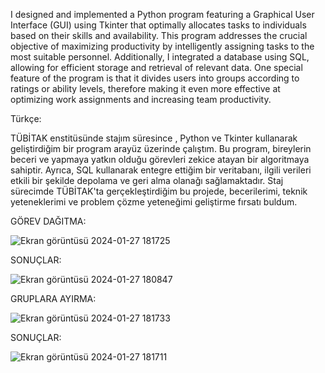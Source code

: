  I designed and implemented a Python program featuring a Graphical User Interface (GUI) using Tkinter that optimally allocates tasks to individuals based on their skills and availability. This program addresses the crucial objective of maximizing productivity by intelligently assigning tasks to the most suitable personnel. Additionally, I integrated a database using SQL, allowing for efficient storage and retrieval of relevant data. One special feature of the program is that it divides users into groups according to ratings or ability levels, therefore making it even more effective at optimizing work assignments and increasing team productivity.

Türkçe:

TÜBİTAK enstitüsünde stajım süresince , Python ve Tkinter kullanarak geliştirdiğim bir program arayüz üzerinde çalıştım. Bu program, bireylerin beceri ve yapmaya yatkın olduğu görevleri zekice atayan bir algoritmaya sahiptir. Ayrıca, SQL kullanarak entegre ettiğim bir veritabanı, ilgili verileri etkili bir şekilde depolama ve geri alma olanağı sağlamaktadır. Staj sürecimde TÜBİTAK'ta gerçekleştirdiğim bu projede, becerilerimi, teknik yeteneklerimi ve problem çözme yeteneğimi geliştirme fırsatı buldum.

GÖREV DAĞITMA:

![Ekran görüntüsü 2024-01-27 181725](https://github.com/Momec96/project-manegement-program-last-version/assets/111732669/c2e04999-3194-4db2-a6b7-cd0810431f4d)

SONUÇLAR:

![Ekran görüntüsü 2024-01-27 180847](https://github.com/Momec96/project-manegement-program-last-version/assets/111732669/68673c14-fc37-4481-b47e-0dba7eb9d102)


GRUPLARA AYIRMA:

![Ekran görüntüsü 2024-01-27 181733](https://github.com/Momec96/project-manegement-program-last-version/assets/111732669/5eb9b0ff-8094-4b0a-9582-3db43222a932)

SONUÇLAR:

![Ekran görüntüsü 2024-01-27 181711](https://github.com/Momec96/project-manegement-program-last-version/assets/111732669/55c6a500-fbac-4853-b15a-a7debc98c18c)

